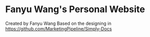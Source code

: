 # Fanyu Wang's Personal Website

Created by Fanyu Wang Based on the designing in https://github.com/MarketingPipeline/Simply-Docs
